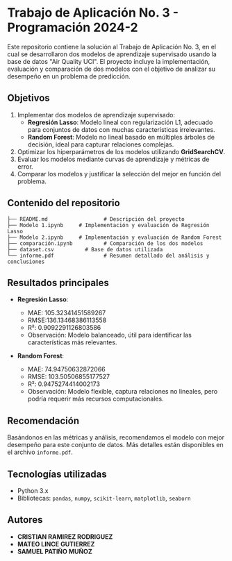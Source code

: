 
# Trabajo de Aplicación No. 3 - Programación 2024-2

Este repositorio contiene la solución al Trabajo de Aplicación No. 3, en el cual se desarrollaron dos modelos de aprendizaje supervisado usando la base de datos "Air Quality UCI". El proyecto incluye la implementación, evaluación y comparación de dos modelos con el objetivo de analizar su desempeño en un problema de predicción.

## Objetivos
1. Implementar dos modelos de aprendizaje supervisado:
   - **Regresión Lasso**: Modelo lineal con regularización L1, adecuado para conjuntos de datos con muchas características irrelevantes.
   - **Random Forest**: Modelo no lineal basado en múltiples árboles de decisión, ideal para capturar relaciones complejas.
2. Optimizar los hiperparámetros de los modelos utilizando **GridSearchCV**.
3. Evaluar los modelos mediante curvas de aprendizaje y métricas de error.
4. Comparar los modelos y justificar la selección del mejor en función del problema.

## Contenido del repositorio
```
├── README.md                  # Descripción del proyecto
├── Modelo 1.ipynb     # Implementación y evaluación de Regresión Lasso
├── Modelo 2.ipynb     # Implementación y evaluación de Random Forest
├── comparación.ipynb          # Comparación de los dos modelos
├── dataset.csv          # Base de datos utilizada
└── informe.pdf                # Resumen detallado del análisis y conclusiones
```

## Resultados principales
- **Regresión Lasso**:
  - MAE: 105.32341451589267
  - RMSE:136.13468386113558
  - R²: 0.9092291126803586
  - Observación: Modelo balanceado, útil para identificar las características más relevantes.

- **Random Forest**:
  - MAE: 74.94750632872066
  - RMSE: 103.50506855177527
  - R²: 0.9475274414002173
  - Observación: Modelo flexible, captura relaciones no lineales, pero podría requerir más recursos computacionales.

## Recomendación
Basándonos en las métricas y análisis, recomendamos el modelo con mejor desempeño para este conjunto de datos. Más detalles están disponibles en el archivo `informe.pdf`.

## Tecnologías utilizadas
- Python 3.x
- Bibliotecas: `pandas`, `numpy`, `scikit-learn`, `matplotlib`, `seaborn`

## Autores
- **CRISTIAN RAMIREZ RODRIGUEZ**
- **MATEO LINCE GUTIERREZ**
- **SAMUEL PATIÑO MUÑOZ**
